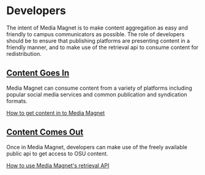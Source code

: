 Developers
==========

The intent of Media Magnet is to make content aggregation as easy and friendly
to campus communicators as possible. The role of developers should be to ensure
that publishing platforms are presenting content in a friendly manner, and to
make use of the retrieval api to consume content for redistribution.

[Content Goes In](subscription.md)
----------------------------------
Media Magnet can consume content from a variety of platforms including popular
social media services and common publication and syndication formats.

[How to get content in to Media Magnet](subscription.md)

[Content Comes Out](../api/README.md)
---------------------------
Once in Media Magnet, developers can make use of the freely available public
api to get access to OSU content.

[How to use Media Magnet's retrieval API](../api/README.md)
